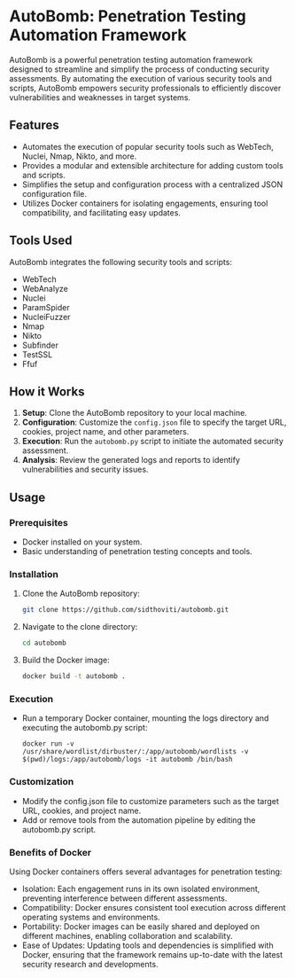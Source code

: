 # AutoBomb: Penetration Testing Automation Framework

AutoBomb is a powerful penetration testing automation framework designed to streamline and simplify the process of conducting security assessments. By automating the execution of various security tools and scripts, AutoBomb empowers security professionals to efficiently discover vulnerabilities and weaknesses in target systems.

## Features

- Automates the execution of popular security tools such as WebTech, Nuclei, Nmap, Nikto, and more.
- Provides a modular and extensible architecture for adding custom tools and scripts.
- Simplifies the setup and configuration process with a centralized JSON configuration file.
- Utilizes Docker containers for isolating engagements, ensuring tool compatibility, and facilitating easy updates.

## Tools Used

AutoBomb integrates the following security tools and scripts:

- WebTech
- WebAnalyze
- Nuclei
- ParamSpider
- NucleiFuzzer
- Nmap
- Nikto
- Subfinder
- TestSSL
- Ffuf

## How it Works

1. **Setup**: Clone the AutoBomb repository to your local machine.
2. **Configuration**: Customize the `config.json` file to specify the target URL, cookies, project name, and other parameters.
3. **Execution**: Run the `autobomb.py` script to initiate the automated security assessment.
4. **Analysis**: Review the generated logs and reports to identify vulnerabilities and security issues.

## Usage

### Prerequisites

- Docker installed on your system.
- Basic understanding of penetration testing concepts and tools.

### Installation

1. Clone the AutoBomb repository:
   ```bash
   git clone https://github.com/sidthoviti/autobomb.git
   ```
2. Navigate to the clone directory:
   ```bash
   cd autobomb
   ```
3. Build the Docker image:
   ```bash
   docker build -t autobomb .
   ```
### Execution
- Run a temporary Docker container, mounting the logs directory and executing the autobomb.py script:
  ```
  docker run -v /usr/share/wordlist/dirbuster/:/app/autobomb/wordlists -v $(pwd)/logs:/app/autobomb/logs -it autobomb /bin/bash
  ```
### Customization
- Modify the config.json file to customize parameters such as the target URL, cookies, and project name.
- Add or remove tools from the automation pipeline by editing the autobomb.py script.

### Benefits of Docker 
Using Docker containers offers several advantages for penetration testing:

- Isolation: Each engagement runs in its own isolated environment, preventing interference between different assessments.
- Compatibility: Docker ensures consistent tool execution across different operating systems and environments.
- Portability: Docker images can be easily shared and deployed on different machines, enabling collaboration and scalability.
- Ease of Updates: Updating tools and dependencies is simplified with Docker, ensuring that the framework remains up-to-date with the latest security research and developments.
